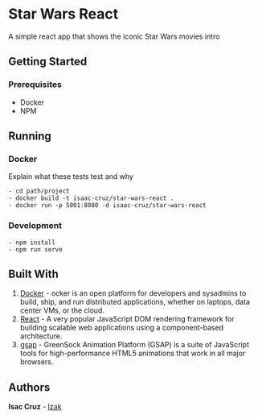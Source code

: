# Star Wars React

A simple react app that shows the iconic Star Wars movies intro

## Getting Started

### Prerequisites

- Docker
- NPM

## Running

### Docker

Explain what these tests test and why

``` #!/bin/bash
- cd path/project
- docker build -t isaac-cruz/star-wars-react .
- docker run -p 5001:8080 -d isaac-cruz/star-wars-react
```

### Development

``` #!/bin/bash
- npm install
- npm run serve
```

## Built With

1. [Docker](https://www.docker.com/) - ocker is an open platform for developers and sysadmins to build, ship, and run distributed applications, whether on laptops, data center VMs, or the cloud.
2. [React](https://reactjs.org/) - A very popular JavaScript DOM rendering framework for building scalable web applications using a component-based architecture.
3. [gsap](https://greensock.com/gsap) - GreenSock Animation Platform (GSAP) is a suite of JavaScript tools for high-performance HTML5 animations that work in all major browsers.

## Authors

**Isac Cruz** - [Izak](https://github.com/i-cruz-ramirez)